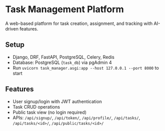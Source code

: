 # Task Management Platform
A web-based platform for task creation, assignment, and tracking with AI-driven features.
## Setup
- Django, DRF, FastAPI, PostgreSQL, Celery, Redis
- Database: PostgreSQL (`task_db`) via pgAdmin 4
- Run `uvicorn task_manager.asgi:app --host 127.0.0.1 --port 8000` to start
## Features
- User signup/login with JWT authentication
- Task CRUD operations
- Public task view (no login required)
- APIs: `/api/signup/`, `/api/token/`, `/api/profile/`, `/api/tasks/`, `/api/tasks/<id>/`, `/api/public/tasks/<id>/`